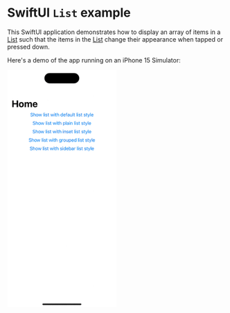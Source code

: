 # SwiftUI `List` example

This SwiftUI application demonstrates how to display an array of items in a [List][1] such that the items in the [List][1] change their appearance when tapped or pressed down.

Here's a demo of the app running on an iPhone 15 Simulator:

<img src="demo.gif" width="50%" height="50%"/>

[1]: https://developer.apple.com/documentation/swiftui/list
